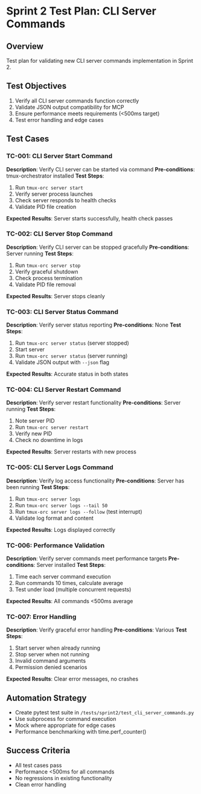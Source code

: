 # Sprint 2 Test Plan: CLI Server Commands

## Overview
Test plan for validating new CLI server commands implementation in Sprint 2.

## Test Objectives
1. Verify all CLI server commands function correctly
2. Validate JSON output compatibility for MCP
3. Ensure performance meets requirements (<500ms target)
4. Test error handling and edge cases

## Test Cases

### TC-001: CLI Server Start Command
**Description**: Verify CLI server can be started via command
**Pre-conditions**: tmux-orchestrator installed
**Test Steps**:
1. Run `tmux-orc server start`
2. Verify server process launches
3. Check server responds to health checks
4. Validate PID file creation

**Expected Results**: Server starts successfully, health check passes

### TC-002: CLI Server Stop Command
**Description**: Verify CLI server can be stopped gracefully
**Pre-conditions**: Server running
**Test Steps**:
1. Run `tmux-orc server stop`
2. Verify graceful shutdown
3. Check process termination
4. Validate PID file removal

**Expected Results**: Server stops cleanly

### TC-003: CLI Server Status Command
**Description**: Verify server status reporting
**Pre-conditions**: None
**Test Steps**:
1. Run `tmux-orc server status` (server stopped)
2. Start server
3. Run `tmux-orc server status` (server running)
4. Validate JSON output with `--json` flag

**Expected Results**: Accurate status in both states

### TC-004: CLI Server Restart Command
**Description**: Verify server restart functionality
**Pre-conditions**: Server running
**Test Steps**:
1. Note server PID
2. Run `tmux-orc server restart`
3. Verify new PID
4. Check no downtime in logs

**Expected Results**: Server restarts with new process

### TC-005: CLI Server Logs Command
**Description**: Verify log access functionality
**Pre-conditions**: Server has been running
**Test Steps**:
1. Run `tmux-orc server logs`
2. Run `tmux-orc server logs --tail 50`
3. Run `tmux-orc server logs --follow` (test interrupt)
4. Validate log format and content

**Expected Results**: Logs displayed correctly

### TC-006: Performance Validation
**Description**: Verify server commands meet performance targets
**Pre-conditions**: Server installed
**Test Steps**:
1. Time each server command execution
2. Run commands 10 times, calculate average
3. Test under load (multiple concurrent requests)

**Expected Results**: All commands <500ms average

### TC-007: Error Handling
**Description**: Verify graceful error handling
**Pre-conditions**: Various
**Test Steps**:
1. Start server when already running
2. Stop server when not running
3. Invalid command arguments
4. Permission denied scenarios

**Expected Results**: Clear error messages, no crashes

## Automation Strategy
- Create pytest test suite in `/tests/sprint2/test_cli_server_commands.py`
- Use subprocess for command execution
- Mock where appropriate for edge cases
- Performance benchmarking with time.perf_counter()

## Success Criteria
- All test cases pass
- Performance <500ms for all commands
- No regressions in existing functionality
- Clean error handling
